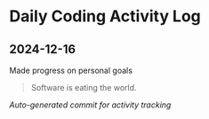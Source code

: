 # Daily Coding Activity Log

## 2024-12-16

Made progress on personal goals

> Software is eating the world.

*Auto-generated commit for activity tracking*
